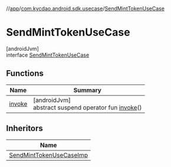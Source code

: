 //[app](../../../index.md)/[com.kycdao.android.sdk.usecase](../index.md)/[SendMintTokenUseCase](index.md)

# SendMintTokenUseCase

[androidJvm]\
interface [SendMintTokenUseCase](index.md)

## Functions

| Name | Summary |
|---|---|
| [invoke](invoke.md) | [androidJvm]<br>abstract suspend operator fun [invoke](invoke.md)() |

## Inheritors

| Name |
|---|
| [SendMintTokenUseCaseImp](../-send-mint-token-use-case-imp/index.md) |
